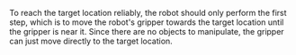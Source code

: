 To reach the target location reliably, the robot should only perform the first step, which is to move the robot's gripper towards the target location until the gripper is near it. Since there are no objects to manipulate, the gripper can just move directly to the target location.